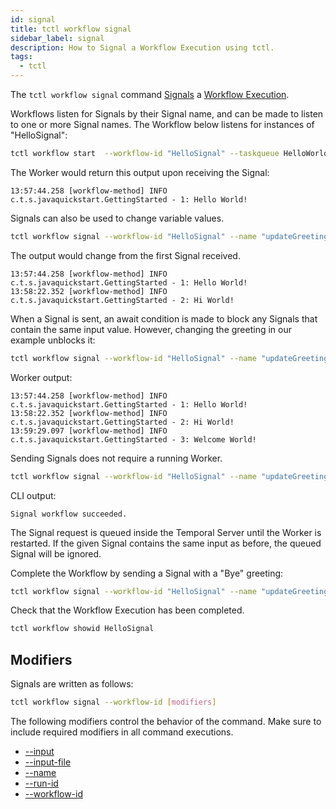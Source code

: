 ```yaml
---
id: signal
title: tctl workflow signal
sidebar_label: signal
description: How to Signal a Workflow Execution using tctl.
tags:
  - tctl
---
```


The `tctl workflow signal` command [Signals](/concepts/what-is-a-signal) a [Workflow Execution](/concepts/what-is-a-workflow-execution).

Workflows listen for Signals by their Signal name, and can be made to listen to one or more Signal names.
The Workflow below listens for instances of "HelloSignal":

```bash
tctl workflow start  --workflow-id "HelloSignal" --taskqueue HelloWorldTaskQueue --workflow-type HelloWorld --execution-timeout 3600 --input \"World\"
```

The Worker would return this output upon receiving the Signal:

```text
13:57:44.258 [workflow-method] INFO  c.t.s.javaquickstart.GettingStarted - 1: Hello World!
```

Signals can also be used to change variable values.

```bash
tctl workflow signal --workflow-id "HelloSignal" --name "updateGreeting" --input \"Hi\"
```

The output would change from the first Signal received.

```text
13:57:44.258 [workflow-method] INFO  c.t.s.javaquickstart.GettingStarted - 1: Hello World!
13:58:22.352 [workflow-method] INFO  c.t.s.javaquickstart.GettingStarted - 2: Hi World!
```

When a Signal is sent, an await condition is made to block any Signals that contain the same input value.
However, changing the greeting in our example unblocks it:

```bash
tctl workflow signal --workflow-id "HelloSignal" --name "updateGreeting" --input \"Welcome\"
```

Worker output:

```text
13:57:44.258 [workflow-method] INFO  c.t.s.javaquickstart.GettingStarted - 1: Hello World!
13:58:22.352 [workflow-method] INFO  c.t.s.javaquickstart.GettingStarted - 2: Hi World!
13:59:29.097 [workflow-method] INFO  c.t.s.javaquickstart.GettingStarted - 3: Welcome World!
```

Sending Signals does not require a running Worker.

```bash
tctl workflow signal --workflow-id "HelloSignal" --name "updateGreeting" --input \"Welcome\"
```

CLI output:

```text
Signal workflow succeeded.
```

The Signal request is queued inside the Temporal Server until the Worker is restarted.
If the given Signal contains the same input as before, the queued Signal will be ignored.

Complete the Workflow by sending a Signal with a "Bye" greeting:

```bash
tctl workflow signal --workflow-id "HelloSignal" --name "updateGreeting" --input \"Bye\"
```

Check that the Workflow Execution has been completed.

```bash
tctl workflow showid HelloSignal
```

## Modifiers

Signals are written as follows:

```bash
tctl workflow signal --workflow-id [modifiers]
```

The following modifiers control the behavior of the command.
Make sure to include required modifiers in all command executions.

- [--input](/tctl/modifiers#--input)
- [--input-file](/tctl/modifiers#--input-file)
- [--name](/tctl/modifiers#--name)
- [--run-id](/tctl/modifiers#--run-id)
- [--workflow-id](/tctl/modifiers#--workflow-id)
